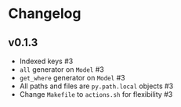 # Changelog

## v0.1.3
- Indexed keys #3
- `all` generator on `Model` #3
- `get_where` generator on `Model` #3
- All paths and files are `py.path.local` objects #3
- Change `Makefile` to `actions.sh` for flexibility #3
